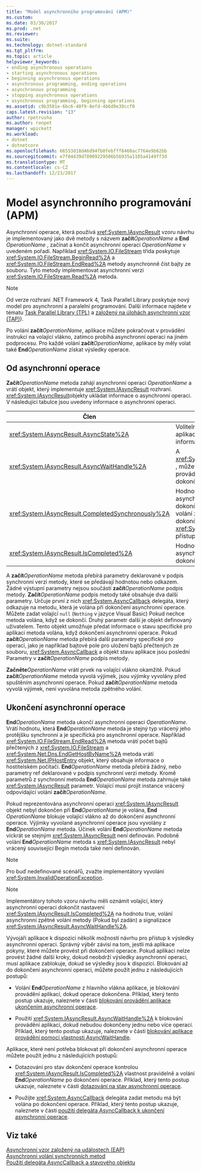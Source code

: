 ```yaml
---
title: "Model asynchronního programování (APM)"
ms.custom: 
ms.date: 03/30/2017
ms.prod: .net
ms.reviewer: 
ms.suite: 
ms.technology: dotnet-standard
ms.tgt_pltfrm: 
ms.topic: article
helpviewer_keywords:
- ending asynchronous operations
- starting asynchronous operations
- beginning asynchronous operations
- asynchronous programming, ending operations
- asynchronous programming
- stopping asynchronous operations
- asynchronous programming, beginning operations
ms.assetid: c9b3501e-6bc6-40f9-8efd-4b6d9e39ccf0
caps.latest.revision: "13"
author: rpetrusha
ms.author: ronpet
manager: wpickett
ms.workload:
- dotnet
- dotnetcore
ms.openlocfilehash: 66553d18d46d94fb0febfff8460ac7764e9b62bb
ms.sourcegitcommit: e7f04439d78909229506b56935a1105a4149ff3d
ms.translationtype: MT
ms.contentlocale: cs-CZ
ms.lasthandoff: 12/23/2017
---
```

# <a name="asynchronous-programming-model-apm"></a>Model asynchronního programování (APM)
Asynchronní operace, která používá <xref:System.IAsyncResult> vzoru návrhu je implementovaný jako dvě metody s názvem **začít***OperationName* a **End**  *OperationName* , začínat a končit asynchronní operaci *OperationName* v uvedeném pořadí. Například <xref:System.IO.FileStream> třída poskytuje <xref:System.IO.FileStream.BeginRead%2A> a <xref:System.IO.FileStream.EndRead%2A> metody asynchronně číst bajty ze souboru. Tyto metody implementovat asynchronní verzi <xref:System.IO.FileStream.Read%2A> metoda.  
  
> [!NOTE]
>  Od verze rozhraní .NET Framework 4, Task Parallel Library poskytuje nový model pro asynchronní a paralelní programování. Další informace najdete v tématu [Task Parallel Library (TPL)](../../../docs/standard/parallel-programming/task-parallel-library-tpl.md) a [založený na úlohách asynchronní vzor (TAP)](../../../docs/standard/asynchronous-programming-patterns/task-based-asynchronous-pattern-tap.md)).  
  
 Po volání **začít***OperationName*, aplikace můžete pokračovat v provádění instrukcí na volající vlákno, zatímco probíhá asynchronní operaci na jiném podprocesu. Pro každé volání **začít***OperationName*, aplikace by měly volat také **End***OperationName* získat výsledky operace.  
  
## <a name="beginning-an-asynchronous-operation"></a>Od asynchronní operace  
 **Začít***OperationName* metoda zahájí asynchronní operaci *OperationName* a vrátí objekt, který implementuje <xref:System.IAsyncResult> rozhraní. <xref:System.IAsyncResult>objekty ukládat informace o asynchronní operaci. V následující tabulce jsou uvedeny informace o asynchronní operaci.  
  
|Člen|Popis|  
|------------|-----------------|  
|<xref:System.IAsyncResult.AsyncState%2A>|Volitelné objekt specifické pro aplikace, který obsahuje informace o asynchronní operaci.|  
|<xref:System.IAsyncResult.AsyncWaitHandle%2A>|A <xref:System.Threading.WaitHandle> , můžete se používá k blokování provádění aplikací, až do dokončení asynchronní operaci.|  
|<xref:System.IAsyncResult.CompletedSynchronously%2A>|Hodnotu, která určuje, zda asynchronní operace byla dokončena ve vlákně používá k volání **začít***OperationName* místo dokončení na samostatném <xref:System.Threading.ThreadPool> přístup z více vláken.|  
|<xref:System.IAsyncResult.IsCompleted%2A>|Hodnota, která označuje, zda asynchronní operace byla dokončena.|  
  
 A **začít***OperationName* metoda přebírá parametry deklarované v podpis synchronní verzi metody, které se předávají hodnotou nebo odkazem. Žádné výstupní parametry nejsou součástí **začít***OperationName* podpis metody. **Začít***OperationName* podpis metody také obsahuje dva další parametry. Určuje první z nich <xref:System.AsyncCallback> delegáta, který odkazuje na metodu, která je volána při dokončení asynchronní operace. Můžete zadat volající `null` (`Nothing` v jazyce Visual Basic) Pokud nechce metoda volána, když se dokončí. Druhý parametr další je objekt definovaný uživatelem. Tento objekt umožňuje předat informace o stavu specifické pro aplikaci metoda volána, když dokončení asynchronní operace. Pokud **začít***OperationName* metoda přebírá další parametry specifické pro operaci, jako je například bajtové pole pro uložení bajtů přečtených ze souboru, <xref:System.AsyncCallback> a objekt stavu aplikace jsou poslední Parametry v **začít***OperationName* podpis metody.  
  
 **Začněte***OperationName* vrátí prvek na volající vlákno okamžitě. Pokud **začít***OperationName* metoda vyvolá výjimek, jsou výjimky vyvolány před spuštěním asynchronní operace. Pokud **začít***OperationName* metoda vyvolá výjimek, není vyvolána metoda zpětného volání.  
  
## <a name="ending-an-asynchronous-operation"></a>Ukončení asynchronní operace  
 **End***OperationName* metoda ukončí asynchronní operaci *OperationName*. Vrátí hodnotu, která **End***OperationName* metoda je stejný typ vrácený jeho protějšku synchronní a je specifická pro asynchronní operace. Například <xref:System.IO.FileStream.EndRead%2A> metoda vrátí počet bajtů přečtených z <xref:System.IO.FileStream> a <xref:System.Net.Dns.EndGetHostByName%2A> metoda vrátí <xref:System.Net.IPHostEntry> objekt, který obsahuje informace o hostitelském počítači. **End***OperationName* metoda přebírá žádný, nebo parametry ref deklarované v podpis synchronní verzi metody. Kromě parametrů z synchronní metoda **End***OperationName* metoda zahrnuje také <xref:System.IAsyncResult> parametr. Volající musí projít instance vrácený odpovídající volání **začít***OperationName*.  
  
 Pokud reprezentována asynchronní operaci <xref:System.IAsyncResult> objekt nebyl dokončen při **End***OperationName* je volána, **End**  *OperationName* blokuje volající vlákno až do dokončení asynchronní operace. Výjimky vyvolané asynchronní operace jsou vyvolány z **End***OperationName* metoda. Účinek volání **End***OperationName* metoda víckrát se stejným <xref:System.IAsyncResult> není definován. Podobně volání **End***OperationName* metoda s <xref:System.IAsyncResult> nebyl vrácený související Begin metoda také není definován.  
  
> [!NOTE]
>  Pro buď nedefinované scénářů, zvažte implementátory vyvolání <xref:System.InvalidOperationException>.  
  
> [!NOTE]
>  Implementátory tohoto vzoru návrhu měli oznámit volající, který asynchronní operaci dokončit nastavení <xref:System.IAsyncResult.IsCompleted%2A> na hodnotu true, volání asynchronní zpětné volání metody (Pokud byl zadán) a signalizace <xref:System.IAsyncResult.AsyncWaitHandle%2A>.  
  
 Vývojáři aplikace k dispozici několik možností návrhu pro přístup k výsledky asynchronní operaci. Správný výběr závisí na tom, jestli má aplikace pokyny, které můžete provést při dokončení operace. Pokud aplikaci nelze provést žádné další kroky, dokud neobdrží výsledky asynchronní operaci, musí aplikace zablokuje, dokud se výsledky jsou k dispozici. Blokování až do dokončení asynchronní operaci, můžete použít jednu z následujících postupů:  
  
-   Volání **End***OperationName* z hlavního vlákna aplikace, je blokování provádění aplikací, dokud operace dokončena. Příklad, který tento postup ukazuje, naleznete v části [blokování provádění aplikace ukončením asynchronní operace](../../../docs/standard/asynchronous-programming-patterns/blocking-application-execution-by-ending-an-async-operation.md).  
  
-   Použití <xref:System.IAsyncResult.AsyncWaitHandle%2A> k blokování provádění aplikací, dokud nebudou dokončeny jednu nebo více operací. Příklad, který tento postup ukazuje, naleznete v části [blokování aplikace provádění pomocí vlastnosti AsyncWaitHandle](../../../docs/standard/asynchronous-programming-patterns/blocking-application-execution-using-an-asyncwaithandle.md).  
  
 Aplikace, které není potřeba blokovat při dokončení asynchronní operace můžete použít jednu z následujících postupů:  
  
-   Dotazování pro stav dokončení operace kontrolou <xref:System.IAsyncResult.IsCompleted%2A> vlastnost pravidelně a volání **End***OperationName* po dokončení operace. Příklad, který tento postup ukazuje, naleznete v části [dotazování na stav asynchronní operace](../../../docs/standard/asynchronous-programming-patterns/polling-for-the-status-of-an-asynchronous-operation.md).  
  
-   Použijte <xref:System.AsyncCallback> delegáta zadat metodu má být volána po dokončení operace. Příklad, který tento postup ukazuje, naleznete v části [použití delegáta AsyncCallback k ukončení asynchronní operace](../../../docs/standard/asynchronous-programming-patterns/using-an-asynccallback-delegate-to-end-an-asynchronous-operation.md).  
  
## <a name="see-also"></a>Viz také  
 [Asynchronní vzor založený na událostech (EAP)](../../../docs/standard/asynchronous-programming-patterns/event-based-asynchronous-pattern-eap.md)  
 [Asynchronní volání synchronních metod](../../../docs/standard/asynchronous-programming-patterns/calling-synchronous-methods-asynchronously.md)  
 [Použití delegáta AsyncCallback a stavového objektu](../../../docs/standard/asynchronous-programming-patterns/using-an-asynccallback-delegate-and-state-object.md)
